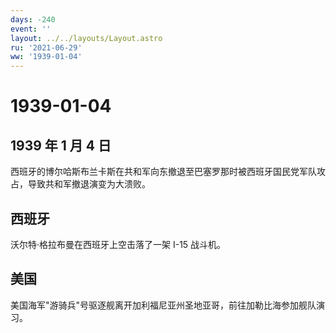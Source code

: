 ```yaml
---
days: -240
event: ''
layout: ../../layouts/Layout.astro
ru: '2021-06-29'
ww: '1939-01-04'
---
```


# 1939-01-04

## 1939 年 1 月 4 日

西班牙的博尔哈斯布兰卡斯在共和军向东撤退至巴塞罗那时被西班牙国民党军队攻占，导致共和军撤退演变为大溃败。

## 西班牙

沃尔特·格拉布曼在西班牙上空击落了一架 I-15 战斗机。

## 美国

美国海军"游骑兵"号驱逐舰离开加利福尼亚州圣地亚哥，前往加勒比海参加舰队演习。